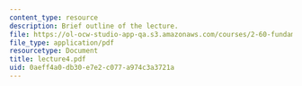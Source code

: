 ```yaml
---
content_type: resource
description: Brief outline of the lecture.
file: https://ol-ocw-studio-app-qa.s3.amazonaws.com/courses/2-60-fundamentals-of-advanced-energy-conversion-spring-2004/0aeff4a0db30e7e2c077a974c3a3721a_lecture4.pdf
file_type: application/pdf
resourcetype: Document
title: lecture4.pdf
uid: 0aeff4a0-db30-e7e2-c077-a974c3a3721a
---
```

